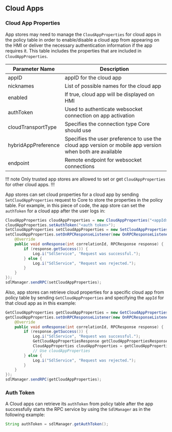 ## Cloud Apps

### Cloud App Properties 
App stores may need to manage the `CloudAppProperties` for cloud apps in the policy table in order to enable/disable a cloud app from appearing on the HMI or deliver the necessary authentication information if the app requires it. This table includes the properties that are included in `CloudAppProperties`.

| Parameter Name  |  Description |
| ------------- | ------------- |
| appID | appID for the cloud app |
| nicknames | List of possible names for the cloud app |
| enabled | If true, cloud app will be displayed on HMI |
| authToken | Used to authenticate websocket connection on app activation |
| cloudTransportType | Specifies the connection type Core should use |
| hybridAppPreference | Specifies the user preference to use the cloud app version or mobile app version when both are available |
| endpoint | Remote endpoint for websocket connections |

!!! note
Only trusted app stores are allowed to set or get `CloudAppProperties` for other cloud apps.
!!!


App stores can set cloud properties for a cloud app by sending `SetCloudAppProperties` request to Core to store the properties in the policy table. For example, in this piece of code, the app store can set the `authToken` for a cloud app after the user logs in:

```java
CloudAppProperties cloudAppProperties = new CloudAppProperties("<appId>");
cloudAppProperties.setAuthToken("<auth token>");
SetCloudAppProperties setCloudAppProperties = new SetCloudAppProperties(cloudAppProperties);
setCloudAppProperties.setOnRPCResponseListener(new OnRPCResponseListener() {
    @Override
    public void onResponse(int correlationId, RPCResponse response) {
        if (response.getSuccess()) {
            Log.i("SdlService", "Request was successful.");
        } else {
            Log.i("SdlService", "Request was rejected.");
        }
    }
});
sdlManager.sendRPC(setCloudAppProperties);
```

Also, app stores can retrieve cloud properties for a specific cloud app from policy table by sending `GetCloudAppProperties` and specifying the `appId` for that cloud app as in this example:

```java
GetCloudAppProperties getCloudAppProperties = new GetCloudAppProperties("<appId>");
getCloudAppProperties.setOnRPCResponseListener(new OnRPCResponseListener() {
    @Override
    public void onResponse(int correlationId, RPCResponse response) {
        if (response.getSuccess()) {
            Log.i("SdlService", "Request was successful.");
            GetCloudAppPropertiesResponse getCloudAppPropertiesResponse = (GetCloudAppPropertiesResponse) response;
            CloudAppProperties cloudAppProperties = getCloudAppPropertiesResponse.getCloudAppProperties();
            // Use cloudAppProperties
        } else {
            Log.i("SdlService", "Request was rejected.");
        }
    }
});
sdlManager.sendRPC(getCloudAppProperties);
```



### Auth Token

A Cloud apps can retrieve its `authToken` from policy table after the app successfully starts the RPC service by using the `SdlManager` as in the following example:

```java
String authToken = sdlManager.getAuthToken();
```